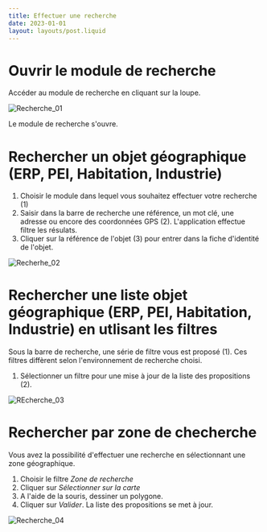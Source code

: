 ```yaml
---
title: Effectuer une recherche
date: 2023-01-01
layout: layouts/post.liquid
---
```


#  Ouvrir le module de recherche

   Accéder au module de recherche en cliquant sur la loupe. 


 ![Recherche_01](https://metarisc-docs.s3.fr-par.scw.cloud/images/Recherche/recherche_01.png)

Le module de recherche s'ouvre. 

# Rechercher un objet géographique (ERP, PEI, Habitation, Industrie)


1. Choisir le module dans lequel vous souhaitez effectuer votre recherche (1) 
2. Saisir dans la barre de recherche une référence, un mot clé, une adresse ou encore des coordonnées GPS (2). L'application effectue filtre les résulats.
3. Cliquer sur la référence de l'objet (3) pour entrer dans la fiche d'identité de l'objet.

![Recherhe_02](https://metarisc-docs.s3.fr-par.scw.cloud/images/Recherche/recherche_02.jpg?) 

# Rechercher une liste objet géographique (ERP, PEI, Habitation, Industrie) en utlisant les filtres
Sous la barre de recherche, une série de filtre vous est proposé (1). Ces filtres diffèrent selon l'environnement de recherche choisi.
1. Sélectionner un filtre pour une mise à jour de la liste des propositions (2). 
   
![REcherche_03](https://metarisc-docs.s3.fr-par.scw.cloud/images/Recherche/recherche_03.jpg) 

# Rechercher par zone de checherche
Vous avez la possibilité d'effectuer une recherche en sélectionnant une zone géographique.
1. Choisir le filtre *Zone de recherche*
2. Cliquer sur *Sélectionner sur la carte*
3. A l'aide de la souris, dessiner un polygone.
4. Cliquer sur *Valider*. 
La liste des propositions se met à jour. 

![Recherche_04](https://metarisc-docs.s3.fr-par.scw.cloud/images/Recherche/recherche_04.jpg)
